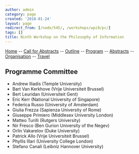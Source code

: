 ```yaml
---
author: admin
category: page
created: '2018-01-24'
layout: page
redirect_from: [/node/545/, /workshops/wpi9/pc/]
tags: []
title: Ninth Workshop on the Philosophy of Information
---
```


[Home](/workshops/wpi9/home.html) -- [Call for Abstracts](/workshops/wpi9/call.html) -- [Outline](/workshops/wpi9/outline.html) -- [Program](/workshops/wpi9/program.html) -- [Abstracts](/workshops/wpi9/abstracts.html) -- [Organisation](/workshops/wpi9/pc.html) -- [Travel](/workshops/wpi9/travel.html)

## Programme Committee

  * Andrew Iliadis (Temple University)
  * Bart Van Kerkhove (Vrije Universiteit Brussel)
  * Bert Leuridan (Universiteit Gent)
  * Eric Kerr (National University of Singapore)
  * Federica Russo (University of Amsterdam)
  * Giulia Frezza (Sapienza University of Rome)
  * Giuseppe Primiero (Middlesex University London)
  * Matteo Turilli (Rutgers University)
  * Nir Fresco (Ben Gurion University of the Negev)
  * Orlin Vakarelov (Duke University)
  * Patrick Allo (Vrije Universiteit Brussel)
  * Phyllis Illari (University College London)
  * Stefano Canali (Leibniz Hannover University)

  
  
  
  
  
  
  
  
  
  

